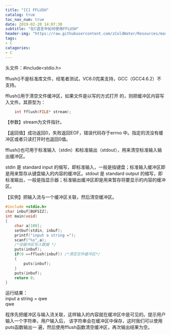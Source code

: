 ```yaml
---
title: "[C] FFLUSH"
catalog: true
toc_nav_num: true
date: 2019-02-20 14:07:30
subtitle: "在C语言中如何使用FFLUSH"
header-img: "https://raw.githubusercontent.com/zColdWater/Resources/master/Images/legend_cover.jpg"
tags:
- C
catagories:
- C
---
```


头文件：#include<stdio.h>

fflush()不是标准库文件，经笔者测试，VC6.0完美支持，GCC（GCC4.6.2）不支持。

fflush()用于清空文件缓冲区，如果文件是以写的方式打开 的，则把缓冲区内容写入文件。其原型为：
```C
    int fflush(FILE* stream);
```

【参数】stream为文件指针。

【返回值】成功返回0，失败返回EOF，错误代码存于errno 中。指定的流没有缓冲区或者只读打开时也返回0值。

fflush()也可用于标准输入（stdin）和标准输出（stdout），用来清空标准输入输出缓冲区。

stdin 是 standard input 的缩写，即标准输入，一般是指键盘；标准输入缓冲区即是用来暂存从键盘输入的内容的缓冲区。stdout 是 standard output 的缩写，即标准输出，一般是指显示器；标准输出缓冲区即是用来暂存将要显示的内容的缓冲区。



【实例】把输入流与一个缓冲区关联，然后清空缓冲区。

```C
#include <stdio.h> 
char inbuf[BUFSIZ]; 
int main(void) 
{ 
    char a[100];
    setbuf(stdin, inbuf);
    printf("input a string =");
    scanf("%s",a);
    /*往缓冲区写入数据 */ 
    puts(inbuf);
    if(0 ==fflush(inbuf)) /*清空文件缓冲区*/
    {
        puts(inbuf);
    }
    puts(inbuf);
    return 0; 
}
```
运行结果：  
input a string = qwe  
qwe

程序先把缓冲区与输入流关联，这样输入的内容就在缓冲区中是可见的。提示用户输入一个字符串，用户输入后， 该字符串会在缓冲区中保存，这时我们可以使用puts函数输出一 遍，然后使用fflush函数清空缓冲区，再次输出结果为空。